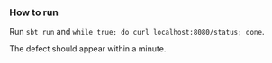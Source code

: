 ### How to run

Run `sbt run` and `while true; do curl localhost:8080/status; done`.

The defect should appear within a minute.